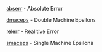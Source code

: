 [abserr](https://github.com/jakeat555/math4610/blob/master/SoftwareManual/abserr) - Absolute Error

[dmaceps](https://github.com/jakeat555/math4610/blob/master/SoftwareManual/dmaceps) - Double Machine Epsilons

[relerr](https://github.com/jakeat555/math4610/blob/master/SoftwareManual/relerr) - Realitive Error

[smaceps](https://github.com/jakeat555/math4610/blob/master/SoftwareManual/smaceps) - Single Machine Epsilons
